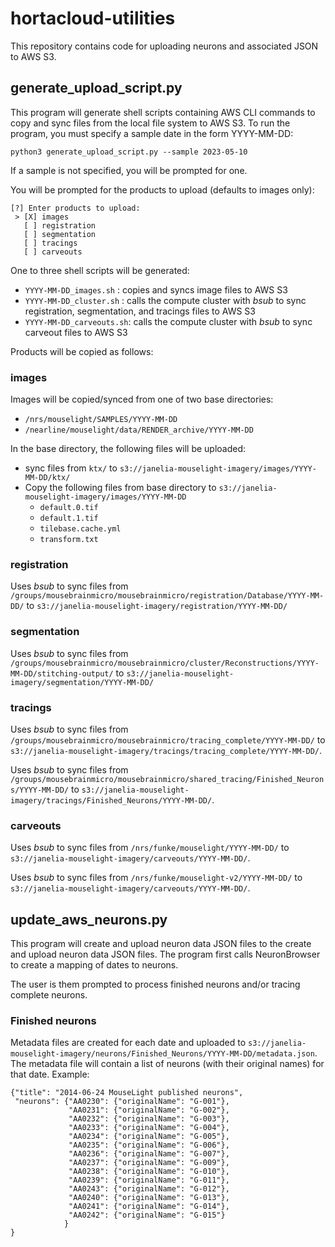 # hortacloud-utilities

This repository contains code for uploading neurons and associated JSON
to AWS S3.

## generate_upload_script.py

This program will generate shell scripts containing AWS CLI commands to copy
and sync files from the local file system to AWS S3. To run the program, you
must specify a sample date in the form YYYY-MM-DD:

```
python3 generate_upload_script.py --sample 2023-05-10
```

If a sample is not specified, you will be prompted for one.

You will be prompted for the products to upload (defaults to images only):

```
[?] Enter products to upload:
 > [X] images
   [ ] registration
   [ ] segmentation
   [ ] tracings
   [ ] carveouts
```

One to three shell scripts will be generated:

* ```YYYY-MM-DD_images.sh``` : copies and syncs image files to AWS S3
* ```YYYY-MM-DD_cluster.sh``` : calls the compute cluster with *bsub* to sync registration, segmentation, and tracings files to AWS S3
* ```YYYY-MM-DD_carveouts.sh```: calls the compute cluster with *bsub* to sync carveout files to AWS S3

Products will be copied as follows:

### images

Images will be copied/synced from one of two base directories:

* ```/nrs/mouselight/SAMPLES/YYYY-MM-DD```
* ```/nearline/mouselight/data/RENDER_archive/YYYY-MM-DD```

In the base directory, the following files will be uploaded:

* sync files from ```ktx/``` to ```s3://janelia-mouselight-imagery/images/YYYY-MM-DD/ktx/```
* Copy the following files from base directory to ```s3://janelia-mouselight-imagery/images/YYYY-MM-DD```
  * ```default.0.tif```
  * ```default.1.tif```
  * ```tilebase.cache.yml```
  * ```transform.txt```

### registration

Uses *bsub* to sync files from ```/groups/mousebrainmicro/mousebrainmicro/registration/Database/YYYY-MM-DD/``` to ```s3://janelia-mouselight-imagery/registration/YYYY-MM-DD/```

### segmentation

Uses *bsub* to sync files from ```/groups/mousebrainmicro/mousebrainmicro/cluster/Reconstructions/YYYY-MM-DD/stitching-output/``` to ```s3://janelia-mouselight-imagery/segmentation/YYYY-MM-DD/```

### tracings

Uses *bsub* to sync files from ```/groups/mousebrainmicro/mousebrainmicro/tracing_complete/YYYY-MM-DD/``` to ```s3://janelia-mouselight-imagery/tracings/tracing_complete/YYYY-MM-DD/```.

Uses *bsub* to sync files from ```/groups/mousebrainmicro/mousebrainmicro/shared_tracing/Finished_Neurons/YYYY-MM-DD/``` to ```s3://janelia-mouselight-imagery/tracings/Finished_Neurons/YYYY-MM-DD/```.

### carveouts

Uses *bsub* to sync files from ```/nrs/funke/mouselight/YYYY-MM-DD/``` to ```s3://janelia-mouselight-imagery/carveouts/YYYY-MM-DD/```.

Uses *bsub* to sync files from ```/nrs/funke/mouselight-v2/YYYY-MM-DD/``` to ```s3://janelia-mouselight-imagery/carveouts/YYYY-MM-DD/```.

## update_aws_neurons.py

This program will create and upload neuron data JSON files to the
create and upload neuron data JSON files. The program first calls NeuronBrowser
to create a mapping of dates to neurons.

The user is them prompted to process finished neurons and/or tracing complete
neurons.

### Finished neurons
Metadata files are created for each date and uploaded to ```s3://janelia-mouselight-imagery/neurons/Finished_Neurons/YYYY-MM-DD/metadata.json```. The metadata file will contain a list of neurons (with their original names) for that date. Example:

```
{"title": "2014-06-24 MouseLight published neurons",
 "neurons": {"AA0230": {"originalName": "G-001"},
             "AA0231": {"originalName": "G-002"},
             "AA0232": {"originalName": "G-003"},
             "AA0233": {"originalName": "G-004"},
             "AA0234": {"originalName": "G-005"},
             "AA0235": {"originalName": "G-006"},
             "AA0236": {"originalName": "G-007"},
             "AA0237": {"originalName": "G-009"},
             "AA0238": {"originalName": "G-010"},
             "AA0239": {"originalName": "G-011"},
             "AA0243": {"originalName": "G-012"},
             "AA0240": {"originalName": "G-013"},
             "AA0241": {"originalName": "G-014"},
             "AA0242": {"originalName": "G-015"}
            }
}
```
